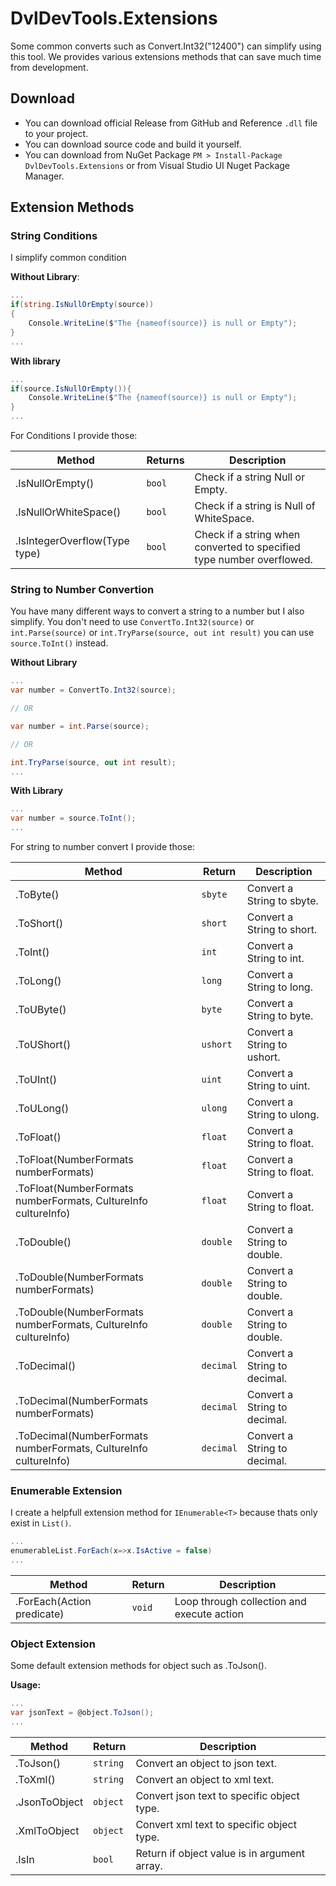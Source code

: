 # DvlDevTools.Extensions
Some common converts such as Convert.Int32("12400") can simplify using this tool. We provides various extensions methods that can save much time from development.

## Download
* You can download official Release from GitHub and Reference `.dll` file to your project.
* You can download source code and build it yourself.
* You can download from NuGet Package `PM > Install-Package DvlDevTools.Extensions` or from Visual Studio UI Nuget Package Manager.

## Extension Methods

### String Conditions

I simplify common condition

**Without Library**:
```C#
...
if(string.IsNullOrEmpty(source))
{
    Console.WriteLine($"The {nameof(source)} is null or Empty");
}
...
```
**With library**
```C#
...
if(source.IsNullOrEmpty()){
    Console.WriteLine($"The {nameof(source)} is null or Empty");
}
...
```
For Conditions I provide those:

| Method | Returns | Description |
| --- | --- | --- |
| .IsNullOrEmpty() | `bool` | Check if a string Null or Empty. |
| .IsNullOrWhiteSpace() | `bool` | Check if a string is Null of WhiteSpace. |
| .IsIntegerOverflow(Type type) | `bool` | Check if a string when converted to specified type number overflowed. |


### String to Number Convertion

You have many different ways to convert a string to a number but I also simplify. You don't need to use `ConvertTo.Int32(source)` or `int.Parse(source)` or `int.TryParse(source, out int result)` you can use `source.ToInt()` instead.

**Without Library**
```C#
...
var number = ConvertTo.Int32(source);

// OR

var number = int.Parse(source);

// OR

int.TryParse(source, out int result);
...
```

**With Library**
```C#
...
var number = source.ToInt();
...
```

For string to number convert I provide those:

| Method | Return | Description |
| ---- | ---- | ---- |
| .ToByte() | `sbyte` | Convert a String to sbyte. |
| .ToShort() | `short` | Convert a String to short. |
| .ToInt() | `int` | Convert a String to int. |
| .ToLong() | `long` | Convert a String to long. |
| .ToUByte() | `byte` | Convert a String to byte. |
| .ToUShort() | `ushort` | Convert a String to ushort. |
| .ToUInt() | `uint` | Convert a String to uint. |
| .ToULong() | `ulong` | Convert a String to ulong. |
| .ToFloat() | `float` | Convert a String to float. |
| .ToFloat(NumberFormats numberFormats) | `float` | Convert a String to float. |
| .ToFloat(NumberFormats numberFormats, CultureInfo cultureInfo) | `float` | Convert a String to float. |
| .ToDouble() | `double` | Convert a String to double. |
| .ToDouble(NumberFormats numberFormats) | `double` | Convert a String to double. |
| .ToDouble(NumberFormats numberFormats, CultureInfo cultureInfo) | `double` | Convert a String to double. |
| .ToDecimal() | `decimal` | Convert a String to decimal. |
| .ToDecimal(NumberFormats numberFormats) | `decimal` | Convert a String to decimal. |
| .ToDecimal(NumberFormats numberFormats, CultureInfo cultureInfo) | `decimal` | Convert a String to decimal. |


### Enumerable Extension

I create a helpfull extension method for `IEnumerable<T>` because thats only exist in `List()`.

```C#
...
enumerableList.ForEach(x=>x.IsActive = false)
...
```

| Method | Return | Description |
| ---- | ---- | ---- |
| .ForEach(Action predicate) | `void` | Loop through collection and execute action |

### Object Extension

Some default extension methods for object such as .ToJson().

**Usage:**
```C#
...
var jsonText = @object.ToJson();
...
```

| Method | Return | Description |
| ---- | ---- | ---- |
| .ToJson() | `string` | Convert an object to json text. |
| .ToXml() | `string` | Convert an object to xml text. |
| .JsonToObject<TResult> | `object` | Convert json text to specific object type. |
| .XmlToObject<TResult> | `object` | Convert xml text to specific object type. |
| .IsIn | `bool` | Return if object value is in argument array. |
